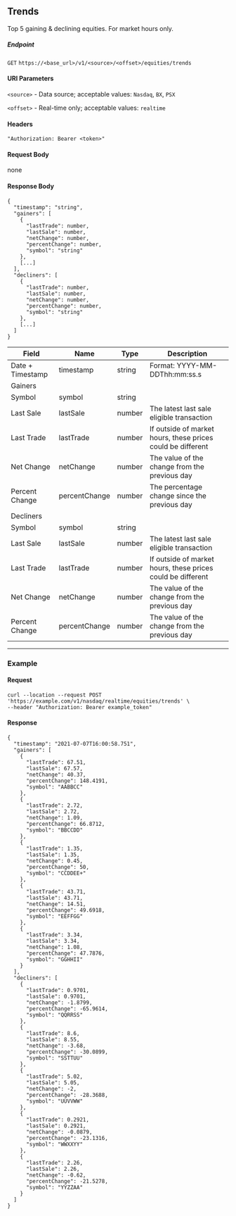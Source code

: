## Trends

Top 5 gaining & declining equities. For market hours only.

##### Endpoint

`GET` `https://<base_url>/v1/<source>/<offset>/equities/trends`

#### URI Parameters

`<source>` - Data source; acceptable values: `Nasdaq`, `BX`, `PSX`

`<offset>` - Real-time only; acceptable values: `realtime`

#### Headers

`"Authorization: Bearer <token>"`

#### Request Body

none

#### Response Body

```
{
  "timestamp": "string",
  "gainers": [
    {
      "lastTrade": number,
      "lastSale": number,
      "netChange": number,
      "percentChange": number,
      "symbol": "string"
    },
    [...]
  ],
  "decliners": [
    {
      "lastTrade": number,
      "lastSale": number,
      "netChange": number,
      "percentChange": number,
      "symbol": "string"
    },
    [...]
  ]
}
```

| Field | Name | Type | Description |
|-------|------|------|-------------|
|Date + Timestamp|timestamp|string|Format: YYYY-MM-DDThh:mm:ss.s|
|Gainers         |               ||
|Symbol          |symbol         |string||
|Last Sale       |lastSale       |number|The latest last sale eligible transaction|
|Last Trade      |lastTrade      |number |If outside of market hours, these prices could be different|
|Net Change      |netChange      |number|The value of the change from the previous day|
|Percent Change  |percentChange  |number|The percentage change since the previous day|
|Decliners       |               ||
|Symbol          |symbol         |string||
|Last Sale       |lastSale       |number|The latest last sale eligible transaction|
|Last Trade      |lastTrade      |number |If outside of market hours, these prices could be different|
|Net Change      |netChange      |number|The value of the change from the previous day|
|Percent Change  |percentChange  |number|The value of the change from the previous day|


---


### Example

#### Request

```
curl --location --request POST 'https://example.com/v1/nasdaq/realtime/equities/trends' \
--header "Authorization: Bearer example_token"
```

#### Response

```
{
  "timestamp": "2021-07-07T16:00:58.751",
  "gainers": [
    {
      "lastTrade": 67.51,
      "lastSale": 67.57,
      "netChange": 40.37,
      "percentChange": 148.4191,
      "symbol": "AABBCC"
    },
    {
      "lastTrade": 2.72,
      "lastSale": 2.72,
      "netChange": 1.09,
      "percentChange": 66.8712,
      "symbol": "BBCCDD"
    },
    {
      "lastTrade": 1.35,
      "lastSale": 1.35,
      "netChange": 0.45,
      "percentChange": 50,
      "symbol": "CCDDEE+"
    },
    {
      "lastTrade": 43.71,
      "lastSale": 43.71,
      "netChange": 14.51,
      "percentChange": 49.6918,
      "symbol": "EEFFGG"
    },
    {
      "lastTrade": 3.34,
      "lastSale": 3.34,
      "netChange": 1.08,
      "percentChange": 47.7876,
      "symbol": "GGHHII"
    }
  ],
  "decliners": [
    {
      "lastTrade": 0.9701,
      "lastSale": 0.9701,
      "netChange": -1.8799,
      "percentChange": -65.9614,
      "symbol": "QQRRSS"
    },
    {
      "lastTrade": 8.6,
      "lastSale": 8.55,
      "netChange": -3.68,
      "percentChange": -30.0899,
      "symbol": "SSTTUU"
    },
    {
      "lastTrade": 5.02,
      "lastSale": 5.05,
      "netChange": -2,
      "percentChange": -28.3688,
      "symbol": "UUVVWW"
    },
    {
      "lastTrade": 0.2921,
      "lastSale": 0.2921,
      "netChange": -0.0879,
      "percentChange": -23.1316,
      "symbol": "WWXXYY"
    },
    {
      "lastTrade": 2.26,
      "lastSale": 2.26,
      "netChange": -0.62,
      "percentChange": -21.5278,
      "symbol": "YYZZAA"
    }
  ]
}
```
